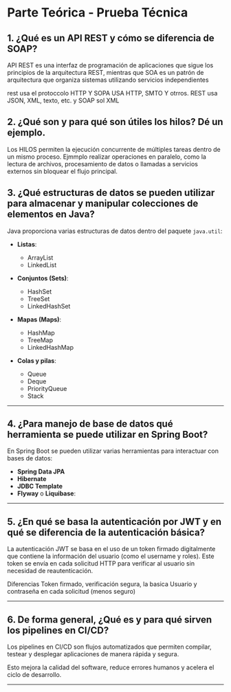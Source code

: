 # Parte Teórica - Prueba Técnica

## 1. ¿Qué es un API REST y cómo se diferencia de SOAP?

API REST es una interfaz de programación de aplicaciones que sigue los principios de la arquitectura REST, mientras que SOA  es un patrón de arquitectura que organiza sistemas utilizando servicios independientes

rest usa el protoccolo HTTP Y SOPA USA HTTP, SMTO Y otrros.
REST usa JSON, XML, texto, etc. y SOAP sol XML



## 2. ¿Qué son y para qué son útiles los hilos? Dé un ejemplo.

Los HILOS permiten la ejecución concurrente de múltiples tareas dentro de un mismo proceso. Ejmmplo realizar operaciones en paralelo, como la lectura de archivos, procesamiento de datos o llamadas a servicios externos sin bloquear el flujo principal.


## 3. ¿Qué estructuras de datos se pueden utilizar para almacenar y manipular colecciones de elementos en Java?

Java proporciona varias estructuras de datos dentro del paquete `java.util`:

- **Listas**:
  - ArrayList
  - LinkedList

- **Conjuntos (Sets)**:
  - HashSet
  - TreeSet
  - LinkedHashSet

- **Mapas (Maps)**:
  - HashMap
  - TreeMap
  - LinkedHashMap

- **Colas y pilas**:
  - Queue
  - Deque
  - PriorityQueue
  - Stack


---

## 4. ¿Para manejo de base de datos qué herramienta se puede utilizar en Spring Boot?

En Spring Boot se pueden utilizar varias herramientas para interactuar con bases de datos:

- **Spring Data JPA**
- **Hibernate**
- **JDBC Template**
- **Flyway** o **Liquibase**:

---

## 5. ¿En qué se basa la autenticación por JWT y en qué se diferencia de la autenticación básica?

La autenticación JWT se basa en el uso de un token firmado digitalmente que contiene la información del usuario (como el username y roles). Este token se envía en cada solicitud HTTP para verificar al usuario sin necesidad de reautenticación.

Diferencias Token firmado, verificación segura, la basica Usuario y contraseña en cada solicitud (menos seguro)

---

## 6. De forma general, ¿Qué es y para qué sirven los pipelines en CI/CD?

Los pipelines en CI/CD son flujos automatizados que permiten compilar, testear y desplegar aplicaciones de manera rápida y segura.

Esto mejora la calidad del software, reduce errores humanos y acelera el ciclo de desarrollo.

---
